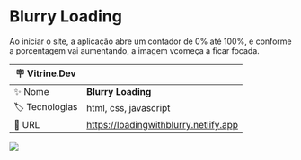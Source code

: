 # Blurry Loading

Ao iniciar o site, a aplicação abre um contador de 0% até 100%, e conforme a porcentagem vai aumentando, a imagem vcomeça a ficar focada.

| :placard: Vitrine.Dev |     |
| -------------  | --- |
| :sparkles: Nome        | **Blurry Loading**
| :label: Tecnologias | html, css, javascript
| :rocket: URL         | https://loadingwithblurry.netlify.app

<!-- Inserir imagem com a #vitrinedev ao final do link -->
![](https://user-images.githubusercontent.com/72042885/212770888-ebff54c6-5bcd-41f9-88cd-235d102bbca9.png#vitrinedev)



